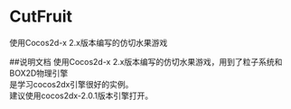 # CutFruit
使用Cocos2d-x 2.x版本编写的仿切水果游戏

##说明文档
使用Cocos2d-x 2.x版本编写的仿切水果游戏，用到了粒子系统和BOX2D物理引擎  
是学习cocos2dx引擎很好的实例。  
建议使用cocos2dx-2.0.1版本引擎打开。
